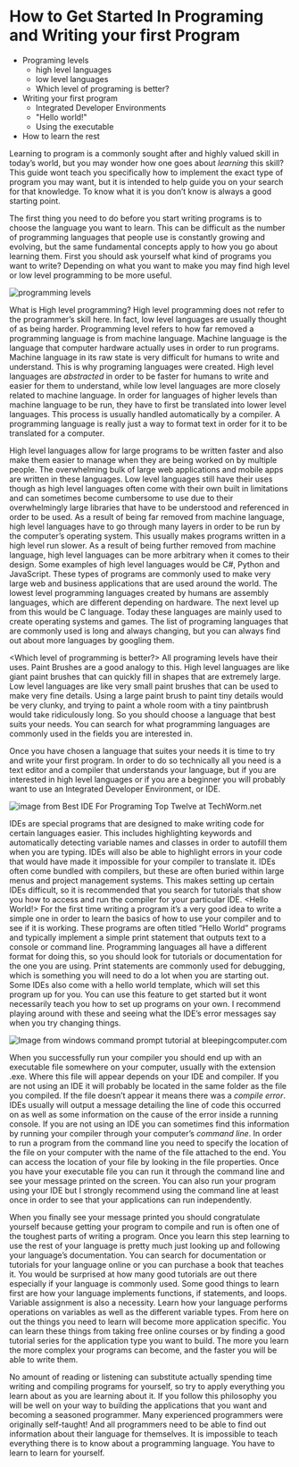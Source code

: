 # How to Get Started In Programing and Writing your first Program

- Programing levels
  - high level languages
  - low level languages 
  - Which level of programing is better?
- Writing your first program
	- Integrated Developer Environments
 	- "Hello world!"
 	- Using the executable
- How to learn the rest
 
 
Learning to program is a commonly sought after and highly valued skill in today’s world, but you may wonder how one goes about *learning* this skill? This guide wont teach you specifically how to implement the exact type of program you may want, but it is intended to help guide you on your search for that knowledge. To know what it is you don’t know is always a good starting point.

The first thing you need to do before you start writing programs is to choose the language you want to learn. This can be difficult as the number of programming languages that people use is constantly growing and evolving, but the same fundamental concepts apply to how you go about learning them. First you should ask yourself what kind of programs you want to write? Depending on what you want to make you may find high level or low level programming to be more useful. 

<programing levels>
	
![programming levels](https://www.guru99.com/images/2013/07/071713_1135_Introductio4.png)

What is High level programming? High level programming does not refer to the programmer’s skill here. In fact, low level languages are usually thought of as being harder. Programming level refers to how far removed a programming language is from machine language. Machine language is the language that computer hardware actually uses in order to run programs. Machine language in its raw state is very difficult for humans to write and understand. This is why programing languages were created. High level languages are *abstracted* in order to be faster for humans to write and easier for them to understand, while low level languages are more closely related to machine language. In order for languages of higher levels than machine language to be run, they have to first be translated into lower level languages. This process is usually handled automatically by a compiler. A programming language is really just a way to format text in order for it to be translated for a computer. 
	
<high Level languages>
High level languages allow for large programs to be written faster and also make them easier to manage when they are being worked on by multiple people. The overwhelming bulk of large web applications and mobile apps are written in these languages. Low level languages still have their uses though as high level languages often come with their own built in limitations and can sometimes become cumbersome to use due to their overwhelmingly large libraries that have to be understood and referenced in order to be used. As a result of being far removed from machine language, high level languages have to go through many layers in order to be run by the computer’s operating system. This usually makes programs written in a high level run slower. As a result of being further removed from machine language, high level languages can be more arbitrary when it comes to their design. Some examples of high level languages would be C#, Python and JavaScript. These types of programs are commonly used to make very large web and business applications that are used around the world.  

<low Level Languages> 
The lowest level programming languages created by humans are assembly languages, which are different depending on hardware. The next level up from this would be C language. Today these languages are mainly used to create operating systems and games. The list of programing languages that are commonly used is long and always changing, but you can always find out about more languages by googling them.

<Which level of programming is better?>
All programing levels have their uses. Paint Brushes are a good analogy to this. High level languages are like giant paint brushes that can quickly fill in shapes that are extremely large. Low level languages are like very small paint brushes that can be used to make very fine details. Using a large paint brush to paint tiny details would be very clunky, and trying to paint a whole room with a tiny paintbrush would take ridiculously long. So you should choose a language that best suits your needs. You can search for what programming languages are commonly used in the fields you are interested in. 

<writing your first program>
Once you have chosen a language that suites your needs it is time to try and write your first program. In order to do so technically all you need is a text editor and a compiler that understands your language, but if you are interested in high level languages or if you are a beginner you will probably want to use an Integrated Developer Environment, or IDE.
  
<Integrated Developer Environments> 

![image from Best IDE For Programing Top Twelve at TechWorm.net](https://techworm.net/programming/wp-content/uploads/2018/07/IDE.png)
	
IDEs are special programs that are designed to make writing code for certain languages easier. This includes highlighting keywords and automatically detecting variable names and classes in order to autofill them when you are typing. IDEs will also be able to highlight errors in your code that would have made it impossible for your compiler to translate it. IDEs often come bundled with compilers, but these are often buried within large menus and project management systems. This makes setting up certain IDEs difficult, so it is recommended that you search for tutorials that show you how to access and run the compiler for your particular IDE. 
	<Hello World!>
For the first time writing a program it’s a very good idea to write a simple one in order to learn the basics of how to use your compiler and to see if it is working. These programs are often titled “Hello World” programs and typically implement a simple print statement that outputs text to a console or command line. Programming languages all have a different format for doing this, so you should look for tutorials or documentation for the one you are using. Print statements are commonly used for debugging, which is something you will need to do a lot when you are starting out. Some IDEs also come with a hello world template, which will set this program up for you. You can use this feature to get started but it wont necessarily teach you how to set up programs on your own. I recommend playing around with these and seeing what the IDE’s error messages say when you try changing things. 

<using the executable>

![Image from windows command prompt tutorial at bleepingcomputer.com](https://www.bleepstatic.com/tutorials/cmdprompt/cmdprompt.gif)

When you successfully run your compiler you should end up with an executable file somewhere on your computer, usually with the extension .exe. Where this file will appear depends on your IDE and compiler. If you are not using an IDE it will probably be located in the same folder as the file you compiled. If the file doesn’t appear it means there was a *compile error*. IDEs usually will output a message detailing the line of code this occurred on as well as some information on the cause of the error inside a running console. If you are not using an IDE you can sometimes find this information by running your compiler through your computer’s *command line*. In order to run a program from the command line you need to specify the location of the file on your computer with the name of the file attached to the end. You can access the location of your file by looking in the file properties. Once you have your executable file you can run it through the command line and see your message printed on the screen. You can also run your program using your IDE but I strongly recommend using the command line at least once in order to see that your applications can run independently. 

<how to learn the rest>
When you finally see your message printed you should congratulate yourself because getting your program to compile and run is often one of the toughest parts of writing a program. Once you learn this step learning to use the rest of your language is pretty much just looking up and following your language’s documentation. You can search for documentation or tutorials for your language online or you can purchase a book that teaches it. You would be surprised at how many good tutorials are out there especially if your language is commonly used. Some good things to learn first are how your language implements functions, if statements, and loops. Variable assignment is also a necessity. Learn how your language performs operations on variables as well as the different variable types. From here on out the things you need to learn will become more application specific. You can learn these things from taking free online courses or by finding a good tutorial series for the application type you want to build. The more you learn the more complex your programs can become, and the faster you will be able to write them. 
	
No amount of reading or listening can substitute actually spending time writing and compiling programs for yourself, so try to apply everything you learn about as you are learning about it. If you follow this philosophy you will be well on your way to building the applications that you want and becoming a seasoned programmer. Many experienced programmers were originally self-taught! And all programmers need to be able to find out information about their language for themselves. It is impossible to teach everything there is to know about a programming language. You have to learn to learn for yourself. 
